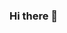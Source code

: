### Hi there 👋

<!--
**covchris/covchris** is a ✨ _special_ ✨ repository because its `README.md` (this file) appears on your GitHub profile.

Here are some ideas to get you started:

- 🌱 I’m currently learning with school of code to move into a tech career.
- 💬 Ask me about psychology, movies, retro gaming.
- 📫 How to reach me: chrisbranson@live.co.uk
- 😄 Pronouns: He / him / his
- ⚡ Fun fact: I recently witnessed a man dropping the engagement ring while proposing to his girlfriend. Unfortunately, he was at the top of the Eiffel tower.
-->
